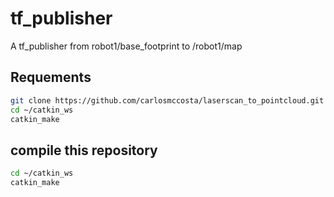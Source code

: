 # tf_publisher

A tf_publisher from robot1/base_footprint to /robot1/map

## Requements

```bash
git clone https://github.com/carlosmccosta/laserscan_to_pointcloud.git
cd ~/catkin_ws
catkin_make
```

## compile this repository
```bash
cd ~/catkin_ws
catkin_make
```
